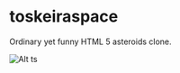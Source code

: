 toskeiraspace
=============

Ordinary yet funny HTML 5 asteroids clone.


![Alt ts](https://raw.githubusercontent.com/EsmerilProgramming/toskeiraspace/master/ts.png)
